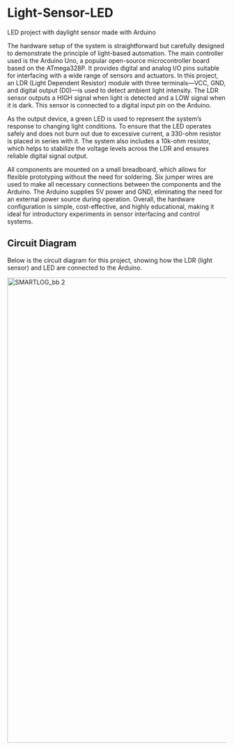 # Light-Sensor-LED
LED project with daylight sensor made with Arduino

The hardware setup of the system is straightforward but carefully designed to demonstrate the principle of light-based automation. The main controller used is the Arduino Uno, a popular open-source microcontroller board based on the ATmega328P. It provides digital and analog I/O pins suitable for interfacing with a wide range of sensors and actuators. In this project, an LDR (Light Dependent Resistor) module with three terminals—VCC, GND, and digital output (D0)—is used to detect ambient light intensity. The LDR sensor outputs a HIGH signal when light is detected and a LOW signal when it is dark. This sensor is connected to a digital input pin on the Arduino.

As the output device, a green LED is used to represent the system’s response to changing light conditions. To ensure that the LED operates safely and does not burn out due to excessive current, a 330-ohm resistor is placed in series with it. The system also includes a 10k-ohm resistor, which helps to stabilize the voltage levels across the LDR and ensures reliable digital signal output.

All components are mounted on a small breadboard, which allows for flexible prototyping without the need for soldering. Six jumper wires are used to make all necessary connections between the components and the Arduino. The Arduino supplies 5V power and GND, eliminating the need for an external power source during operation. Overall, the hardware configuration is simple, cost-effective, and highly educational, making it ideal for introductory experiments in sensor interfacing and control systems.

## Circuit Diagram

Below is the circuit diagram for this project, showing how the LDR (light sensor) and LED are connected to the Arduino.

<img width="1836" height="1065" alt="SMARTLOG_bb 2" src="https://github.com/user-attachments/assets/9ecfc1bb-7279-49ef-8ad2-b03dbdb8bac4" />
